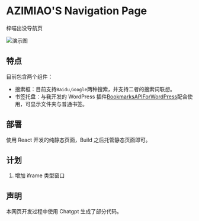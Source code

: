 # AZIMIAO'S Navigation Page

梓喵出没导航页

![演示图](./demo.jpg)

## 特点

目前包含两个组件：

- 搜索框：目前支持`Baidu`,`Google`两种搜索，并支持二者的搜索词联想。
- 书签托盘：与我开发的 WordPress 插件[BookmarksAPIForWordPress](https://github.com/Noob-Biosphere/BookmarksAPIForWordPress)配合使用，可显示文件夹与普通书签。

## 部署

使用 React 开发的纯静态页面，Build 之后托管静态页面即可。

## 计划

1. 增加 iframe 类型窗口

## 声明

本网页开发过程中使用 Chatgpt 生成了部分代码。
